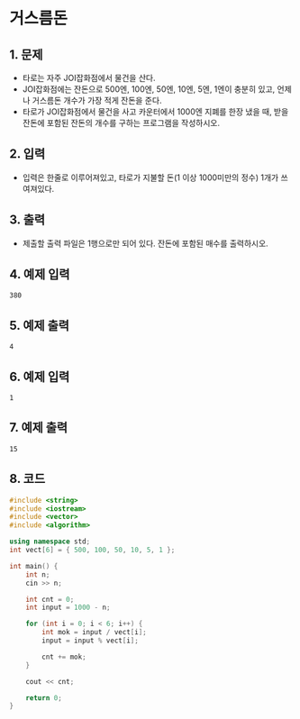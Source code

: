 # 거스름돈

## 1. 문제
- 타로는 자주 JOI잡화점에서 물건을 산다.
- JOI잡화점에는 잔돈으로 500엔, 100엔, 50엔, 10엔, 5엔, 1엔이 충분히 있고, 언제나 거스름돈 개수가 가장 적게 잔돈을 준다.
- 타로가 JOI잡화점에서 물건을 사고 카운터에서 1000엔 지폐를 한장 냈을 때, 받을 잔돈에 포함된 잔돈의 개수를 구하는 프로그램을 작성하시오.

## 2. 입력
- 입력은 한줄로 이루어져있고, 타로가 지불할 돈(1 이상 1000미만의 정수) 1개가 쓰여져있다.

## 3. 출력
- 제출할 출력 파일은 1행으로만 되어 있다. 잔돈에 포함된 매수를 출력하시오.

## 4. 예제 입력
```
380
```

## 5. 예제 출력
```
4
```

## 6. 예제 입력

```
1
```

## 7. 예제 출력

```
15
```

## 8. 코드

```c++
#include <string>
#include <iostream>
#include <vector>
#include <algorithm>

using namespace std;
int vect[6] = { 500, 100, 50, 10, 5, 1 };

int main() {
    int n;
    cin >> n;

    int cnt = 0;
    int input = 1000 - n;

    for (int i = 0; i < 6; i++) {
        int mok = input / vect[i];
        input = input % vect[i];

        cnt += mok;
    }

    cout << cnt;

    return 0;
}
```
